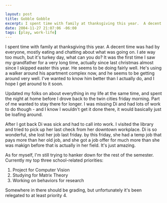 ```yaml
--- 

layout: post
title: Gobble Gobble
excerpt: I spent time with family at thanksgiving this year.  A decent time was had by everyone, mostly eating and chatting about what was going on.   I ate way too much, but it's turkey day, what can you do? It was the first time I saw my grandfather for a very long time, actually since last christmas almost since I skipped easter this year.  He seems to be doing fairly well.   He's using a walker around his apartment complex now, and he seems to be getting around very well.
date: 2004-11-27 21:07:06 -06:00
tags: [play, work-life]
---
```

I spent time with family at thanksgiving this year.  A decent time was had by everyone, mostly eating and chatting about what was going on.   I ate way too much, but it's turkey day, what can you do? It was the first time I saw my grandfather for a very long time, actually since last christmas almost since I skipped easter this year.  He seems to be doing fairly well.   He's using a walker around his apartment complex now, and he seems to be getting around very well.  I've wanted to know him better than I actually do, and I hope I get around to it soon.

Updated my folks on about everything in my life at the same time, and spent the night at home before I drove back to the twin cities friday morning.  Part of me wanted to stay there for longer.  I was missing Di and had lots of work to do though - and I know I wouldn't get it done there, it would basically just be loafing around.

After I got back Di was sick and had to call into work.  I visited the library and tried to pick up her last check from her downtown workplace.  Di is so wonderful, she lost her job last friday.  by this friday, she had a temp job that pays more than her old job, and she got a job offer for much more than she was makign before that is actually in her field.  It's just amazing.

As for myself, I'm still trying to hanker down for the rest of the semester.  Currently my top three school-related priorities:
<ol>
	<li> Project for Computer Vision</li>
	<li> Studying for Matrix Theory</li>
	<li> Working on behaviors for research</li>
</ol>
Somewhere in there should be grading, but unfortunately it's been relegated to at least priority 4.
